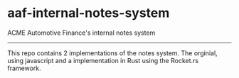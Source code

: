 # aaf-internal-notes-system
ACME Automotive Finance's internal notes system

---

This repo contains 2 implementations of the notes system. The orginial, using javascript and a implementation in Rust using the Rocket.rs framework. 

